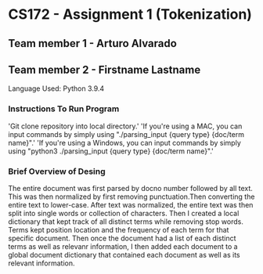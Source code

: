 # CS172 - Assignment 1 (Tokenization)

## Team member 1 - Arturo Alvarado
## Team member 2 - Firstname Lastname

Language Used: Python 3.9.4

### Instructions To Run Program
'Git clone repository into local directory.'
'If you're using a MAC, you can input commands by simply using "./parsing_input {query type} {doc/term name}".'
'If you're using a Windows, you can input commands by simply using "python3 ./parsing_input {query type} {doc/term name}".'

### Brief Overview of Desing
The entire document was first parsed by docno number followed by all text. This was then normalized by first removing punctuation.Then
converting the entire text to lower-case. After text was normalized, the entire text was then split into single words or collection of characters. Then I created a local dictionary that kept track of all distinct terms while removing stop words. Terms kept position location and the frequency of each term for that specific document. Then once the document had a list of each distinct terms as well as relevanr information, I then added each document to a global document dictionary that contained each document as well as its relevant information.
